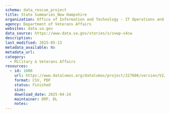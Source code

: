 ```yaml
---
schema: data_rescue_project 
title: State Summaries_New Hampshire
organization: Office of Information and Technology - IT Operations and Services (ITOPS)
agency: Department of Veterans Affairs
websites: data.va.gov
data_source: https://www.data.va.gov/stories/s/svwp-s4cw
description: 
last_modified: 2025-05-13
metadata_available: No
metadata_url: 
category:
  - Military & Veterans Affairs 
resources:
  - id: 1000
    url: https://www.datalumos.org/datalumos/project/227686/version/V2/view
    format: CSV, PDF
    status: Finished
    size: 
    download_date: 2025-04-24
    maintainer: DRP, DL
    notes: 
---
```

